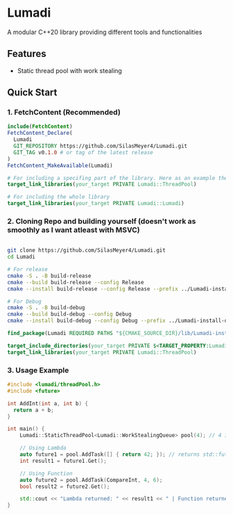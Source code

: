 # Lumadi

A modular C++20 library providing different tools and functionalities

## Features
- Static thread pool with work stealing

## Quick Start

### 1. FetchContent (Recommended)
```cmake
include(FetchContent)
FetchContent_Declare(
  Lumadi
  GIT_REPOSITORY https://github.com/SilasMeyer4/Lumadi.git
  GIT_TAG v0.1.0 # or tag of the latest release
)
FetchContent_MakeAvailable(Lumadi)

# For including a specifing part of the library. Here as an example the ThreadPool
target_link_libraries(your_target PRIVATE Lumadi::ThreadPool)

# For including the whole library
target_link_libraries(your_target PRIVATE Lumadi::Lumadi)
```

### 2. Cloning Repo and building yourself (doesn't work as smoothly as I want atleast with MSVC)
```bash

git clone https://github.com/SilasMeyer4/Lumadi.git
cd Lumadi

# For release
cmake -S . -B build-release
cmake --build build-release --config Release
cmake --install build-release --config Release --prefix ../Lumadi-install-release

# For Debug
cmake -S . -B build-debug
cmake --build build-debug --config Debug
cmake --install build-debug --config Debug --prefix ../Lumadi-install-debug
```

```cmake
find_package(Lumadi REQUIRED PATHS "${CMAKE_SOURCE_DIR}/lib/Lumadi-install-<here debug or release>/lib/cmake/lumadi")

target_include_directories(your_target PRIVATE $<TARGET_PROPERTY:Lumadi::ThreadPool,INTERFACE_INCLUDE_DIRECTORIES>)
target_link_libraries(your_target PRIVATE Lumadi::ThreadPool)
```

### 3. Usage Example
```cpp
#include <lumadi/threadPool.h>
#include <future>

int AddInt(int a, int b) {
  return a + b;
}

int main() {
    Lumadi::StaticThreadPool<Lumadi::WorkStealingQueue> pool(4); // 4 is the amount of threads in this example

    // Using Lambda
    auto future1 = pool.AddTask([] { return 42; }); // returns std::future
    int result1 = future1.Get();

    // Using Function
    auto future2 = pool.AddTask(CompareInt, 4, 6);
    bool result2 = future2.Get();

    std::cout << "Lambda returned: " << result1 << " | Function returned: " << result2 << std::endl;
}

```


